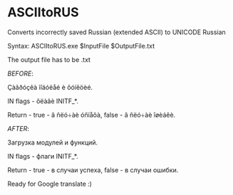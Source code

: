 ASCIItoRUS
==========
Converts incorrectly saved Russian (extended ASCII) to UNICODE Russian

Syntax: ASCIItoRUS.exe $InputFile $OutputFile.txt

The output file has to be .txt

_BEFORE_:

  Çàãðóçêà ìîäóëåé è ôóíêöèé.

  IN flags - ôëàãè INITF_*.

  Return   - true - â ñëó÷àè óñïåõà,
             false - â ñëó÷àè îøèáêè.
            
             
             
_AFTER_:

  Загрузка модулей и функций.

  IN flags - флаги INITF_*.

  Return   - true - в случаи успеха,
             false - в случаи ошибки.


Ready for Google translate :)            
